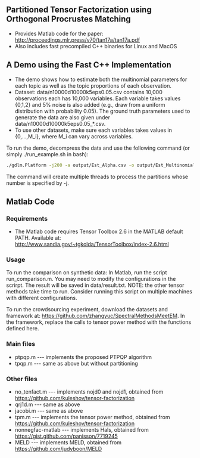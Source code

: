 ## Partitioned Tensor Factorization using Orthogonal Procrustes Matching
  * Provides Matlab code for the paper: http://proceedings.mlr.press/v70/tan17a/tan17a.pdf
  * Also includes fast precompiled C++ binaries for Linux and MacOS

## A Demo using the Fast C++ Implementation
  * The demo shows how to estimate both the multinomial parameters for each topic as well as the topic proportions of each observation.
  * Dataset: data/n10000d10000k5eps0.05.csv contains 10,000 observations each has 10,000 variables. Each variable takes values {0,1,2} and 5% noise is also added (e.g., draw from a uniform distribution with probability 0.05). The ground truth parameters used to generate the data are also given under data/n10000d10000k5eps0.05_\*.csv.
  * To use other datasets, make sure each variables takes values in {0,...,M_i}, where M_i can vary across variables.

To run the demo, decompress the data and use the following command (or simply ./run_example.sh in bash):
```bash
./gdlm.Platform -j200 -a output/Est_Alpha.csv -o output/Est_Multinomial.csv -r output/Est_Proportions.csv problems/n10000d10000k5eps0.05.conf
```
The command will create multiple threads to process the partitions whose number is specified by -j.

## Matlab Code
### Requirements
  * The Matlab code requires Tensor Toolbox 2.6 in the MATLAB default PATH. Available at: http://www.sandia.gov/~tgkolda/TensorToolbox/index-2.6.html

### Usage
To run the comparison on synthetic data:
In Matlab, run the script run_comparison.m. You may need to modify the configurations in the scrirpt.
The result will be saved in data/result.txt.
NOTE: the other tensor methods take time to run. Consider running this script on multiple machines with different configurations.

To run the crowdsourcing experiment, download the datasets and framework at: https://github.com/zhangyuc/SpectralMethodsMeetEM.
In the framework, replace the calls to tensor power method with the functions defined here. 

### Main files
- ptpqp.m  --- implements the proposed PTPQP algorithm
- tpqp.m   --- same as above but without partitioning

### Other files
- no_tenfact.m      --- implements nojd0 and nojd1, obtained from https://github.com/kuleshov/tensor-factorization
- qrj1d.m           --- same as above
- jacobi.m          --- same as above
- tpm.m             --- implements the tensor power method, obtained from https://github.com/kuleshov/tensor-factorization
- nonnegfac-matlab  --- implements Hals, obtained from https://gist.github.com/panisson/7719245
- MELD              --- implements MELD, obtained from https://github.com/judyboon/MELD


```

